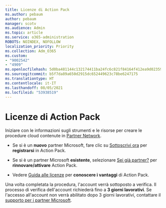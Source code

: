 ```yaml
---
title: Licenze di Action Pack
ms.author: pebaum
author: pebaum
manager: scotv
ms.audience: Admin
ms.topic: article
ms.service: o365-administration
ROBOTS: NOINDEX, NOFOLLOW
localization_priority: Priority
ms.collection: Adm_O365
ms.custom:
- "9002542"
- "4909"
ms.openlocfilehash: 5d0ba481144c132174411ba24fc6c821f84164f412ea9d02359e520e33187862
ms.sourcegitcommit: b5f7da89a650d2915dc652449623c78be6247175
ms.translationtype: HT
ms.contentlocale: it-IT
ms.lasthandoff: 08/05/2021
ms.locfileid: "53938519"
---
```

# <a name="action-pack-licenses"></a>Licenze di Action Pack

Iniziare con le informazioni sugli strumenti e le risorse per creare le procedure cloud contenute in [Partner Network](https://aka.ms/MPNActionPack).

- Se si è un **nuovo** partner Microsoft, fare clic su [Sottoscrivi ora](https://aka.ms/MPNActionPackNew) per **registrarsi** in Action Pack.

- Se si è un partner Microsoft **esistente**, selezionare [Sei già partner?](https://aka.ms/MPNActionPackExisting) per **rinnovare/attivare** Action Pack. 

- Vedere [Guida alle licenze](https://aka.ms/MPNActionPackGuide) per **conoscere i vantaggi** di Action Pack. 

Una volta completata la procedura, l'account verrà sottoposto a verifica. Il processo di verifica dell'account richiederà fino a **3 giorni lavorativi**. Se l'accesso all'account non verrà abilitato dopo 3 giorni lavorativi, contattare il [supporto per i partner Microsoft](https://aka.ms/MPNActionPackSupport). 
